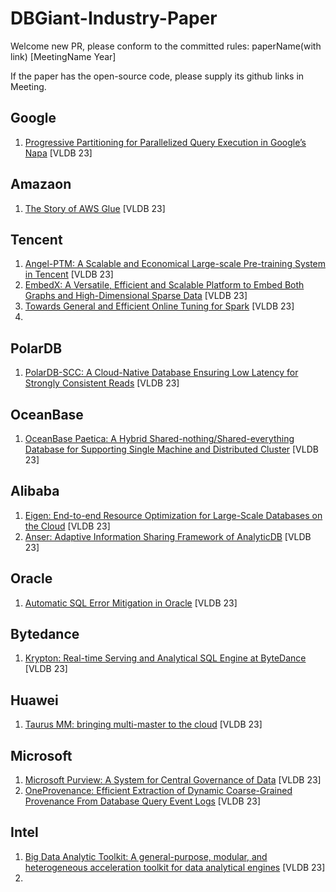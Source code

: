 # DBGiant-Industry-Paper
Welcome new PR, please conform to the committed rules:  paperName(with link) [MeetingName Year]

If the paper has the open-source code, please supply its github links in Meeting.



## Google
1. [Progressive Partitioning for Parallelized Query Execution in Google’s Napa](https://www.vldb.org/pvldb/vol16/p3475-sankaranarayanan.pdf) [VLDB 23]

## Amazaon
1. [The Story of AWS Glue]() [VLDB 23]

## Tencent
1. [Angel-PTM: A Scalable and Economical Large-scale Pre-training System in Tencent]() [VLDB 23]
2. [EmbedX: A Versatile, Efficient and Scalable Platform to Embed Both Graphs and High-Dimensional Sparse Data]() [VLDB 23]
3. [Towards General and Efficient Online Tuning for Spark]() [VLDB 23]
4. 
## PolarDB
1. [PolarDB-SCC: A Cloud-Native Database Ensuring Low Latency for Strongly Consistent Reads](https://www.vldb.org/pvldb/vol16/p3754-chen.pdf) [VLDB 23]

## OceanBase
1. [OceanBase Paetica: A Hybrid Shared-nothing/Shared-everything Database for Supporting Single Machine and Distributed Cluster](https://www.vldb.org/pvldb/vol16/p3728-xu.pdf) [VLDB 23]

## Alibaba
1. [Eigen: End-to-end Resource Optimization for Large-Scale Databases on the Cloud]() [VLDB 23]
2. [Anser: Adaptive Information Sharing Framework of AnalyticDB]() [VLDB 23]

## Oracle
1. [Automatic SQL Error Mitigation in Oracle]() [VLDB 23]

## Bytedance
1. [Krypton: Real-time Serving and Analytical SQL Engine at ByteDance]() [VLDB 23]


## Huawei
1. [Taurus MM: bringing multi-master to the cloud]() [VLDB 23]

## Microsoft
1. [Microsoft Purview: A System for Central Governance of Data]() [VLDB 23]
2. [OneProvenance: Efficient Extraction of Dynamic Coarse-Grained Provenance From Database Query Event Logs]() [VLDB 23]

## Intel
1. [Big Data Analytic Toolkit: A general-purpose, modular, and heterogeneous acceleration toolkit for data analytical engines]() [VLDB 23]
2. 